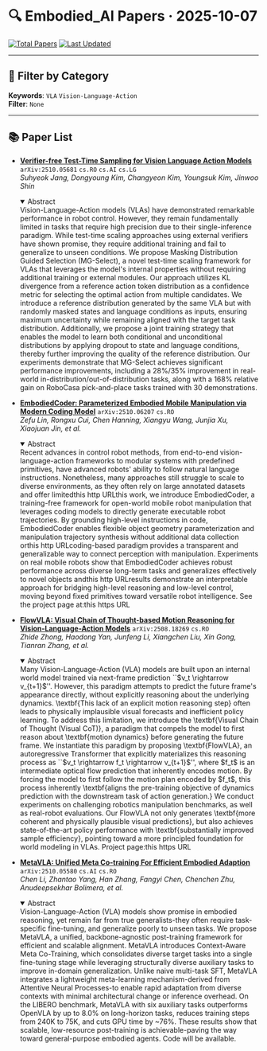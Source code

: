 # 🔍 Embodied_AI Papers · 2025-10-07

[![Total Papers](https://img.shields.io/badge/Papers-4-2688EB)]()
[![Last Updated](https://img.shields.io/badge/dynamic/json?url=https://api.github.com/repos/tavish9/awesome-daily-AI-arxiv/commits/main&query=%24.commit.author.date&label=updated&color=orange)]()

---

## 📌 Filter by Category
**Keywords**: `VLA` `Vision-Language-Action`  
**Filter**: `None`

---

## 📚 Paper List

- **[Verifier-free Test-Time Sampling for Vision Language Action Models](https://arxiv.org/abs/2510.05681)**  `arXiv:2510.05681`  `cs.RO` `cs.AI` `cs.LG`  
  _Suhyeok Jang, Dongyoung Kim, Changyeon Kim, Youngsuk Kim, Jinwoo Shin_
  <details open><summary>Abstract</summary>
  Vision-Language-Action models (VLAs) have demonstrated remarkable performance in robot control. However, they remain fundamentally limited in tasks that require high precision due to their single-inference paradigm. While test-time scaling approaches using external verifiers have shown promise, they require additional training and fail to generalize to unseen conditions. We propose Masking Distribution Guided Selection (MG-Select), a novel test-time scaling framework for VLAs that leverages the model's internal properties without requiring additional training or external modules. Our approach utilizes KL divergence from a reference action token distribution as a confidence metric for selecting the optimal action from multiple candidates. We introduce a reference distribution generated by the same VLA but with randomly masked states and language conditions as inputs, ensuring maximum uncertainty while remaining aligned with the target task distribution. Additionally, we propose a joint training strategy that enables the model to learn both conditional and unconditional distributions by applying dropout to state and language conditions, thereby further improving the quality of the reference distribution. Our experiments demonstrate that MG-Select achieves significant performance improvements, including a 28%/35% improvement in real-world in-distribution/out-of-distribution tasks, along with a 168% relative gain on RoboCasa pick-and-place tasks trained with 30 demonstrations.
  </details>

- **[EmbodiedCoder: Parameterized Embodied Mobile Manipulation via Modern Coding Model](https://arxiv.org/abs/2510.06207)**  `arXiv:2510.06207`  `cs.RO`  
  _Zefu Lin, Rongxu Cui, Chen Hanning, Xiangyu Wang, Junjia Xu, Xiaojuan Jin, et al._
  <details open><summary>Abstract</summary>
  Recent advances in control robot methods, from end-to-end vision-language-action frameworks to modular systems with predefined primitives, have advanced robots' ability to follow natural language instructions. Nonetheless, many approaches still struggle to scale to diverse environments, as they often rely on large annotated datasets and offer limitedthis http URLthis work, we introduce EmbodiedCoder, a training-free framework for open-world mobile robot manipulation that leverages coding models to directly generate executable robot trajectories. By grounding high-level instructions in code, EmbodiedCoder enables flexible object geometry parameterization and manipulation trajectory synthesis without additional data collection orthis http URLcoding-based paradigm provides a transparent and generalizable way to connect perception with manipulation. Experiments on real mobile robots show that EmbodiedCoder achieves robust performance across diverse long-term tasks and generalizes effectively to novel objects andthis http URLresults demonstrate an interpretable approach for bridging high-level reasoning and low-level control, moving beyond fixed primitives toward versatile robot intelligence. See the project page at:this https URL
  </details>

- **[FlowVLA: Visual Chain of Thought-based Motion Reasoning for Vision-Language-Action Models](https://arxiv.org/abs/2508.18269)**  `arXiv:2508.18269`  `cs.RO`  
  _Zhide Zhong, Haodong Yan, Junfeng Li, Xiangchen Liu, Xin Gong, Tianran Zhang, et al._
  <details open><summary>Abstract</summary>
  Many Vision-Language-Action (VLA) models are built upon an internal world model trained via next-frame prediction ``$v_t \rightarrow v_{t+1}$''. However, this paradigm attempts to predict the future frame's appearance directly, without explicitly reasoning about the underlying dynamics. \textbf{This lack of an explicit motion reasoning step} often leads to physically implausible visual forecasts and inefficient policy learning. To address this limitation, we introduce the \textbf{Visual Chain of Thought (Visual CoT)}, a paradigm that compels the model to first reason about \textbf{motion dynamics} before generating the future frame. We instantiate this paradigm by proposing \textbf{FlowVLA}, an autoregressive Transformer that explicitly materializes this reasoning process as ``$v_t \rightarrow f_t \rightarrow v_{t+1}$'', where $f_t$ is an intermediate optical flow prediction that inherently encodes motion. By forcing the model to first follow the motion plan encoded by $f_t$, this process inherently \textbf{aligns the pre-training objective of dynamics prediction with the downstream task of action generation.} We conduct experiments on challenging robotics manipulation benchmarks, as well as real-robot evaluations. Our FlowVLA not only generates \textbf{more coherent and physically plausible visual predictions}, but also achieves state-of-the-art policy performance with \textbf{substantially improved sample efficiency}, pointing toward a more principled foundation for world modeling in VLAs. Project page:this https URL
  </details>

- **[MetaVLA: Unified Meta Co-training For Efficient Embodied Adaption](https://arxiv.org/abs/2510.05580)**  `arXiv:2510.05580`  `cs.AI` `cs.RO`  
  _Chen Li, Zhantao Yang, Han Zhang, Fangyi Chen, Chenchen Zhu, Anudeepsekhar Bolimera, et al._
  <details open><summary>Abstract</summary>
  Vision-Language-Action (VLA) models show promise in embodied reasoning, yet remain far from true generalists-they often require task-specific fine-tuning, and generalize poorly to unseen tasks. We propose MetaVLA, a unified, backbone-agnostic post-training framework for efficient and scalable alignment. MetaVLA introduces Context-Aware Meta Co-Training, which consolidates diverse target tasks into a single fine-tuning stage while leveraging structurally diverse auxiliary tasks to improve in-domain generalization. Unlike naive multi-task SFT, MetaVLA integrates a lightweight meta-learning mechanism-derived from Attentive Neural Processes-to enable rapid adaptation from diverse contexts with minimal architectural change or inference overhead. On the LIBERO benchmark, MetaVLA with six auxiliary tasks outperforms OpenVLA by up to 8.0% on long-horizon tasks, reduces training steps from 240K to 75K, and cuts GPU time by ~76%. These results show that scalable, low-resource post-training is achievable-paving the way toward general-purpose embodied agents. Code will be available.
  </details>
